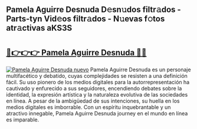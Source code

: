 ## Pamela Aguirre Desnuda D𝚎sn𝚞dos filtr𝚊dos - Parts-tyn Vid𝚎os filtr𝚊dos - N𝚞evas f𝚘tos atr𝚊ctivas aKS3S

# <h2><a href="http://mb3tsvh.tromn.icu/?c=Pamela+Aguirre+Desnuda">🔗👉👉👉 Pamela Aguirre Desnuda 🔗🔗</a></h2>

[![Pamela Aguirre Desnuda nuevo](https://i.imgur.com/pEAQMta.gif)](http://mb3tsvh.tromn.icu/?c=Pamela+Aguirre+Desnuda)
Pamela Aguirre Desnuda es un personaje multifacético y debatido, cuyas complejidades se resisten a una definición fácil.  Su uso pionero de los medios digitales para la autorrepresentación ha cautivado y enfurecido a sus seguidores, encendiendo debates sobre la identidad, la expresión artística y la naturaleza evolutiva de las sociedades en línea. A pesar de la ambigüedad de sus intenciones, su huella en los medios digitales es imborrable. Con un espíritu inquebrantable y un atractivo innegable, Pamela Aguirre Desnuda journey en el mundo en línea es imparable.
